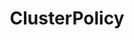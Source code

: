 ---
title: ClusterPolicy
description: >-
    Validate, mutate, generate resources, and verify images. The namespaced Policy type provides the same functions for a single Namespace.
weight: 10
---